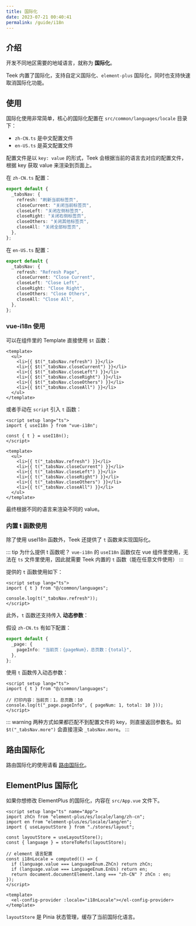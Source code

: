 ```yaml
---
title: 国际化
date: 2023-07-21 00:40:41
permalink: /guide/i18n
---
```


## 介绍

开发不同地区需要的地域语言，就称为 **国际化**。

Teek 内置了国际化，支持自定义国际化、`element-plus` 国际化，同时也支持快速取消国际化功能。

## 使用

国际化使用非常简单，核心的国际化配置在 `src/common/languages/locale` 目录下：

- `zh-CN.ts` 是中文配置文件
- `en-US.ts` 是英文配置文件

配置文件是以 `key: value` 的形式，Teek 会根据当前的语言去对应的配置文件，根据 key 获取 value 来渲染到页面上。

在 `zh-CN.ts` 配置：

```ts
export default {
  _tabsNav: {
    refresh: "刷新当前标签页",
    closeCurrent: "关闭当前标签页",
    closeLeft: "关闭左侧标签页",
    closeRight: "关闭右侧标签页",
    closeOthers: "关闭其他标签页",
    closeAll: "关闭全部标签页",
  },
};
```

在 `en-US.ts` 配置：

```ts
export default {
  _tabsNav: {
    refresh: "Refresh Page",
    closeCurrent: "Close Current",
    closeLeft: "Close Left",
    closeRight: "Close Right",
    closeOthers: "Close Others",
    closeAll: "Close All",
  },
};
```

### vue-i18n 使用

可以在组件里的 Template 直接使用 `$t` 函数：

```vue
<template>
  <ul>
    <li>{{ $t("_tabsNav.refresh") }}</li>
    <li>{{ $t("_tabsNav.closeCurrent") }}</li>
    <li>{{ $t("_tabsNav.closeLeft") }}</li>
    <li>{{ $t("_tabsNav.closeRight") }}</li>
    <li>{{ $t("_tabsNav.closeOthers") }}</li>
    <li>{{ $t("_tabsNav.closeAll") }}</li>
  </ul>
</template>
```

或者手动在 `script` 引入 `t` 函数：

```vue
<script setup lang="ts">
import { useI18n } from "vue-i18n";

const { t } = useI18n();
</script>

<template>
  <ul>
    <li>{{ t("_tabsNav.refresh") }}</li>
    <li>{{ t("_tabsNav.closeCurrent") }}</li>
    <li>{{ t("_tabsNav.closeLeft") }}</li>
    <li>{{ t("_tabsNav.closeRight") }}</li>
    <li>{{ t("_tabsNav.closeOthers") }}</li>
    <li>{{ t("_tabsNav.closeAll") }}</li>
  </ul>
</template>
```

最终根据不同的语言来渲染不同的 value。

### 内置 t 函数使用

除了使用 useI18n 函数外，Teek 还提供了 `t` 函数来实现国际化。

::: tip 为什么提供 t 函数呢？
`vue-i18n` 的 `useI18n` 函数仅在 vue 组件里使用，无法在 `ts` 文件里使用，因此就需要 Teek 内置的 `t` 函数（能在任意文件使用）
:::

提供的 `t` 函数使用如下：

```vue
<script setup lang="ts">
import { t } from "@/common/languages";

console.log(t("_tabsNav.refresh"));
</script>
```

此外，`t` 函数还支持传入 **动态参数**：

假设 `zh-CN.ts` 有如下配置：

```ts
export default {
  _page: {
    pageInfo: "当前页：{pageNum}，总页数：{total}",
  },
};
```

使用 `t` 函数传入动态参数：

```vue
<script setup lang="ts">
import { t } from "@/common/languages";

// 打印内容：当前页：1，总页数：10
console.log(t("_page.pageInfo", { pageNum: 1, total: 10 }));
</script>
```

::: warning
两种方式如果都匹配不到配置文件的 key，则直接返回参数名。如 `$t("_tabsNav.more")` 会直接渲染 `_tabsNav.more`。
:::

## 路由国际化

路由国际化的使用请看 [路由国际化](/guide/route.html#多语言)。

## ElementPlus 国际化

如果你想修改 ElementPlus 的国际化，内容在 `src/App.vue` 文件下。

```vue
<script setup lang="ts" name="App">
import zhCn from "element-plus/es/locale/lang/zh-cn";
import en from "element-plus/es/locale/lang/en";
import { useLayoutStore } from "./stores/layout";

const layoutStore = useLayoutStore();
const { language } = storeToRefs(layoutStore);

// element 语言配置
const i18nLocale = computed(() => {
  if (language.value === LanguageEnum.ZhCn) return zhCn;
  if (language.value === LanguageEnum.EnUs) return en;
  return document.documentElement.lang === "zh-CN" ? zhCn : en;
});
</script>

<template>
  <el-config-provider :locale="i18nLocale"></el-config-provider>
</template>
```

`layoutStore` 是 Pinia 状态管理，缓存了当前国际化语言。
